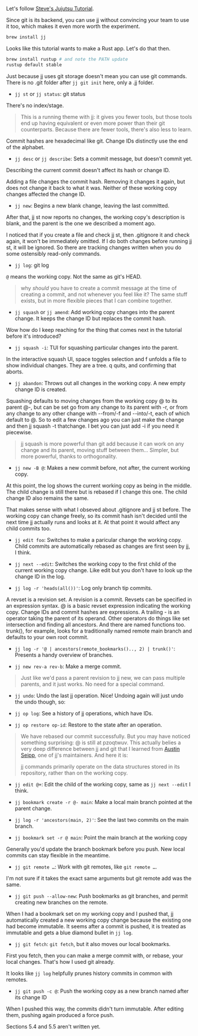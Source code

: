 Let's follow [Steve's Jujutsu Tutorial](https://steveklabnik.github.io/jujutsu-tutorial/).

Since git is its backend, you can use jj without convincing your team to use it too, which makes it even more worth the experiment.

```sh
brew install jj
```

Looks like this tutorial wants to make a Rust app. Let's do that then.

```sh
brew install rustup # and note the PATH update
rustup default stable
```

Just because jj uses git storage doesn't mean you can use git commands. There is no .git folder after `jj git init` here, only a .jj folder.

- `jj st` or `jj status`: git status

There's no index/stage.

> This is a running theme with jj: it gives you fewer tools, but those tools end up having equivalent or even more power than their git counterparts. Because there are fewer tools, there's also less to learn.

Commit hashes are hexadecimal like git. Change IDs distinctly use the end of the alphabet.

- `jj desc` or `jj describe`: Sets a commit message, but doesn't commit yet.

Describing the current commit doesn't affect its hash or change ID.

Adding a file changes the commit hash. Removing it changes it again, but does not change it back to what it was. Neither of these working copy changes affected the change ID.

- `jj new`: Begins a new blank change, leaving the last committed.

After that, jj st now reports no changes, the working copy's description is blank, and the parent is the one we described a moment ago.

I noticed that if you create a file and check jj st, then .gitignore it and check again, it won't be immediately omitted. If I do both changes before running jj st, it will be ignored. So there are tracking changes written when you do some ostensibly read-only commands.

- `jj log`: git log

`@` means the working copy. Not the same as git's HEAD.

> why _should_ you have to create a commit message at the time of creating a commit, and not whenever you feel like it? The same stuff exists, but in more flexible pieces that I can combine together.

- `jj squash` or `jj amend`: Add working copy changes into the parent change. It keeps the change ID but replaces the commit hash.

Wow how do I keep reaching for the thing that comes next in the tutorial before it's introduced?

- `jj squash -i`: TUI for squashing particular changes into the parent.

In the interactive squash UI, space toggles selection and f unfolds a file to show individual changes. They are a tree. q quits, and confirming that aborts.

- `jj abandon`: Throws out all changes in the working copy. A new empty change ID is created.

Squashing defaults to moving changes from the working copy @ to its parent @-, but can be set go from any change to its parent with -r, or from any change to any other change with --from/-f and --into/-t, each of which default to @. So to edit a few changes ago you can just make the change and then jj squash -t thatchange. I bet you can just add -i if you need it piecewise.

> jj squash is more powerful than git add because it can work on any change and its parent, moving stuff between them… Simpler, but more powerful, thanks to orthogonality.

- `jj new -B @`: Makes a new commit before, not after, the current working copy.

At this point, the log shows the current working copy as being in the middle. The child change is still there but is rebased if I change this one. The child change ID also remains the same.

That makes sense with what I obseved about .gitignore and jj st before. The working copy can change freely, so its commit hash isn't decided until the next time jj actually runs and looks at it. At that point it would affect any child commits too.

- `jj edit foo`: Switches to make a paricular change the working copy. Child commits are automatically rebased as changes are first seen by jj, I think.

- `jj next --edit`: Switches the working copy to the first child of the current working copy change. Like edit but you don't have to look up the change ID in the log.

- `jj log -r 'heads(all())'`: Log only branch tip commits.

A revset is a revision set. A revision is a commit. Revsets can be specified in an expression syntax. @ is a basic revset expression indicating the working copy. Change IDs and commit hashes are expressions. A trailing - is an operator taking the parent of its operand. Other operators do things like set intersection and finding all ancestors. And there are named functions too. trunk(), for example, looks for a traditionally named remote main branch and defaults to your own root commit.

- `jj log -r '@ | ancestors(remote_bookmarks().., 2) | trunk()'`: Presents a handy overview of branches.

- `jj new rev-a rev-b`: Make a merge commit.

> Just like we'd pass a parent revision to jj new, we can pass multiple parents, and it just works. No need for a special command.

- `jj undo`: Undo the last jj operation. Nice! Undoing again will just undo the undo though, so:

- `jj op log`: See a history of jj operations, which have IDs.

- `jj op restore op-id`: Restore to the state after an operation.

> We have rebased our commit successfully. But you may have noticed something surprising: @ is still at pzoqtwuv. This actually belies a very deep difference between jj and git that I learned from [Austin Seipp](https://github.com/thoughtpolice), one of jj's maintainers. And here it is:
>
> jj commands primarily operate on the data structures stored in its repository, rather than on the working copy.

- `jj edit @+`: Edit the child of the working copy, same as `jj next --edit` I think.

- `jj bookmark create -r @- main`: Make a local main branch pointed at the parent change.

- `jj log -r 'ancestors(main, 2)'`: See the last two commits on the main branch.

- `jj bookmark set -r @ main`: Point the main branch at the working copy

Generally you'd update the branch bookmark before you push. New local commits can stay flexible in the meantime.

- `jj git remote …`: Work with git remotes, like `git remote …`.

I'm not sure if it takes the exact same arguments but git remote add was the same.

- `jj git push --allow-new`: Push bookmarks as git branches, and permit creating new branches on the remote.

When I had a bookmark set on my working copy and I pushed that, jj automatically created a new working copy change because the existing one had become immutable. It seems after a commit is pushed, it is treated as immutable and gets a blue diamond bullet in `jj log`.

- `jj git fetch`: `git fetch`, but it also moves our local bookmarks.

First you fetch, then you can make a merge commit with, or rebase, your local changes. That's how I used git already.

It looks like `jj log` helpfully prunes history commits in common with remotes.

- `jj git push -c @`: Push the working copy as a new branch named after its change ID

When I pushed this way, the commits didn't turn immutable. After editing them, pushing again produced a force push.

Sections 5.4 and 5.5 aren't written yet.

